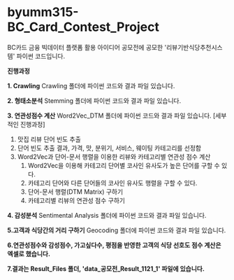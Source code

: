 # byumm315-BC_Card_Contest_Project
BC카드 금융 빅데이터 플랫폼 활용 아이디어 공모전에 공모한 '리뷰기반식당추천시스템'  파이썬 코드입니다.

**진행과정**

**1. Crawling**
Crawling 폴더에 파이썬 코드와 결과 파일 있습니다.

**2. 형태소분석**
Stemming 폴더에 파이썬 코드와 결과 파일 있습니다.

**3. 연관성점수 계산**
Word2Vec_DTM 폴더에 파이썬 코드와 결과 파일 있습니다.
[세부적인 진행과정]

1. 맛집 리뷰 단어 빈도 추출
2. 단어 빈도 추출 결과, 가격, 맛, 분위기, 서비스, 웨이팅 카테고리를 선정함
3. Word2Vec과 단어-문서 행렬을 이용한 리뷰와 카테고리별 연관성 점수 계산
   1) Word2Vec을 이용해 카테고리 단어별 코사인 유사도가 높은 단어를 구할 수 있다.
   2) 카테고리 단어와 다른 단어들의 코사인 유사도 행렬을 구할 수 있다.
   3) 단어-문서 행렬(DTM Matrix) 구하기 
   4) 카테고리별 리뷰의 연관성 점수 구하기

**4. 감성분석**
Sentimental Analysis 폴더에 파이썬 코드와 결과 파일 있습니다.

**5.고객과 식당간의 거리 구하기**
Geocoding 폴더에 파이썬 코드와 결과 파일 있습니다.

**6.연관성점수와 감성점수, 가고싶다수, 평점을 반영한 고객의 식당 선호도 점수 계산은 엑셀로 했습니다.**

**7.결과는 Result_Files 폴더, 'data_공모전_Result_1121_1' 파일에 있습니다.**
